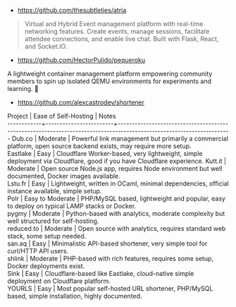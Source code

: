 * https://github.com/thesubtleties/atria

>  Virtual and Hybrid Event management platform with real-time networking features. Create events, manage sessions, facilitate attendee connections, and enable live chat. Built with Flask, React, and Socket.IO. 

* https://github.com/HectorPulido/pequeroku

A lightweight container management platform empowering community members to spin up isolated QEMU environments for experiments and learning. 🚀


* https://github.com/alexcastrodev/shortener

Project     |  Ease of Self-Hosting  |  Notes                                                                                                               
------------+------------------------+----------------------------------------------------------------------------------------------------------------------
Dub.co      |  Moderate              |  Powerful link management but primarily a commercial platform, open source backend exists, may require more setup.   
Eastlake    |  Easy                  |  Cloudflare Worker-based, very lightweight, simple deployment via Cloudflare, good if you have Cloudflare experience.
Kutt.it     |  Moderate              |  Open source Node.js app, requires Node environment but well documented, Docker images available.                    
Lstu.fr     |  Easy                  |  Lightweight, written in OCaml, minimal dependencies, official instance available, simple setup.                     
Polr        |  Easy to Moderate      |  PHP/MySQL based, lightweight and popular, easy to deploy on typical LAMP stacks or Docker.                          
pygmy       |  Moderate              |  Python-based with analytics, moderate complexity but well structured for self-hosting.                              
reduced.to  |  Moderate              |  Open source with analytics, requires standard web stack, some setup needed.                                         
san.aq      |  Easy                  |  Minimalistic API-based shortener, very simple tool for curl/HTTP API users.                                         
shlink      |  Moderate              |  PHP-based with rich features, requires some setup, Docker deployments exist.                                        
Sink        |  Easy                  |  Cloudflare-based like Eastlake, cloud-native simple deployment on Cloudflare platform.                              
YOURLS      |  Easy                  |  Most popular self-hosted URL shortener, PHP/MySQL based, simple installation, highly documented.                    